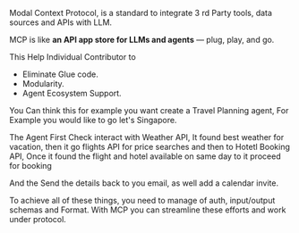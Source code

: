 Modal Context Protocol, is a standard to integrate 3 rd Party tools, data sources and APIs with LLM.

MCP is like **an API app store for LLMs and agents** — plug, play, and go.

This Help Individual Contributor to 
- Eliminate Glue code.
- Modularity. 
- Agent Ecosystem Support. 

You Can think this for example you want create a Travel Planning agent, For Example you would like to go let's Singapore.

The Agent First Check interact with Weather API, It found best weather for vacation, then it go flights API for price searches and then to Hotetl Booking API, Once it found the flight and hotel available on same day to it proceed for booking

And the Send the details back to you email, as well add a calendar invite.

To achieve all of these things, you need to manage of  auth, input/output schemas and Format. With MCP you can streamline these efforts and work under protocol.
